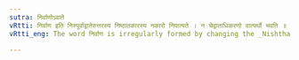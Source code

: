 ```yaml
---
sutra: निर्वाणोऽवाते
vRtti: निर्वाण इति निस्पूर्वाद्वातेरुत्तरस्य निष्ठातकारस्य नकारो निपात्यते । न चेद्वाताधिकरणो वात्यर्थो भवति ॥
vRtti_eng: The word निर्वाण is irregularly formed by changing the _Nishtha_ त to न, when the sense is not that of 'wind'.

---
```

